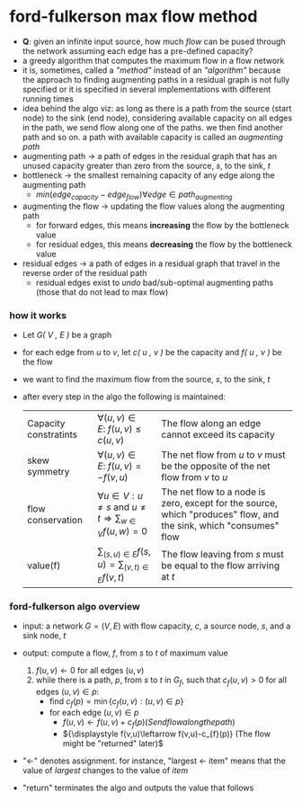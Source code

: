 # ford-fulkerson max flow method
* **Q**: given an infinite input source, how much *flow* can be pused through the network assuming each edge has a pre-defined capacity?
* a greedy algorithm that computes the maximum flow in a flow network
* it is, sometimes, called a *"method"* instead of an *"algorithm"* because the approach to finding augmenting paths in a residual graph is not fully specified or it is specified in several implementations with different running times
* idea behind the algo viz: as long as there is a path from the source (start node) to the sink (end node), considering available capacity on all edges in the path, we send flow along one of the paths. we then find another path and so on. a path with available capacity is called an *augmenting path*
* augmenting path &rarr; a path of edges in the residual graph that has an unused capacity greater than zero from the source, *s*, to the sink, *t*
* bottleneck &rarr; the smallest remaining capacity of any edge along the augmenting path
    - ${\displaystyle min(edge_{capacity} - edge_{flow}) \forall edge \in path_{augmenting}}$
* augmenting the flow &rarr; updating the flow values along the augmenting path
    - for forward edges, this means **increasing** the flow by the bottleneck value
    - for residual edges, this means **decreasing** the flow by the bottleneck value
* residual edges &rarr; a path of edges in a residual graph that travel in the reverse order of the residual path
    - residual edges exist to *undo* bad/sub-optimal augmenting paths (those that do not lead to max flow)
### how it works
* Let *G( V , E )*  be a graph
* for each edge from *u* to *v*, let *c( u , v )* be the capacity and *f( u , v )*  be the flow
* we want to find the maximum flow from the source, *s*, to the sink, *t*
* after every step in the algo the following is maintained:

    ||||
    |:---|:---|:---|
    |Capacity constratints|${\displaystyle \forall (u,v)\in E:\ f(u,v)\leq c(u,v)}$|The flow along an edge cannot exceed its capacity|
    |skew symmetry|${\displaystyle \forall (u,v)\in E:\ f(u,v)=-f(v,u)}$|The net flow from *u* to *v* must be the opposite of the net flow from *v* to *u* |
    |flow conservation|${\displaystyle \forall u\in V:u\neq s{\text{ and }}u\neq t\Rightarrow \sum _{w\in V}f(u,w)=0}$|The net flow to a node is zero, except for the source, which "produces" flow, and the sink, which "consumes" flow|
    |value(f)|${\displaystyle \sum _{(s,u)\in E}f(s,u)=\sum _{(v,t)\in E}f(v,t)}$|The flow leaving from *s* must be equal to the flow arriving at *t*|

### ford-fulkerson algo overview
* input: a network ${\displaystyle G=(V,E)}$ with flow capacity, *c*, a source node, *s*, and a sink node, *t*
* output: compute a flow, *f*, from *s* to *t* of maximum value

    1. ${\displaystyle f(u,v)\leftarrow 0}$ for all edges ${\displaystyle (u,v)}$
    2. while there is a path, *p*, from *s* to *t* in ${\displaystyle G_{f}}$, such that ${\displaystyle c_{f}(u,v)>0}$ for all edges ${\displaystyle (u,v)\in p}$:
        * find ${\displaystyle c_{f}(p)=\min\{c_{f}(u,v):(u,v)\in p\}}$
        * for each edge ${\displaystyle (u,v)\in p}$
            - ${\displaystyle f(u,v)\leftarrow f(u,v)+c_{f}(p)} (Send flow along the path)$
            - ${\displaystyle f(v,u)\leftarrow f(v,u)-c_{f}(p)} (The flow might be "returned" later)$

* "←" denotes assignment. for instance, "largest ← item" means that the value of *largest* changes to the value of *item*
* "return" terminates the algo and outputs the value that follows
